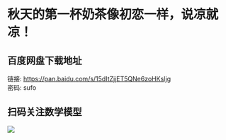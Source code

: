 # 秋天的第一杯奶茶像初恋一样，说凉就凉！

## 百度网盘下载地址

链接: https://pan.baidu.com/s/15dItZjjET5QNe6zoHKsIjg  
密码: sufo

## 扫码关注数学模型
![](https://avatars3.githubusercontent.com/u/56642120?s=200&v=4)
